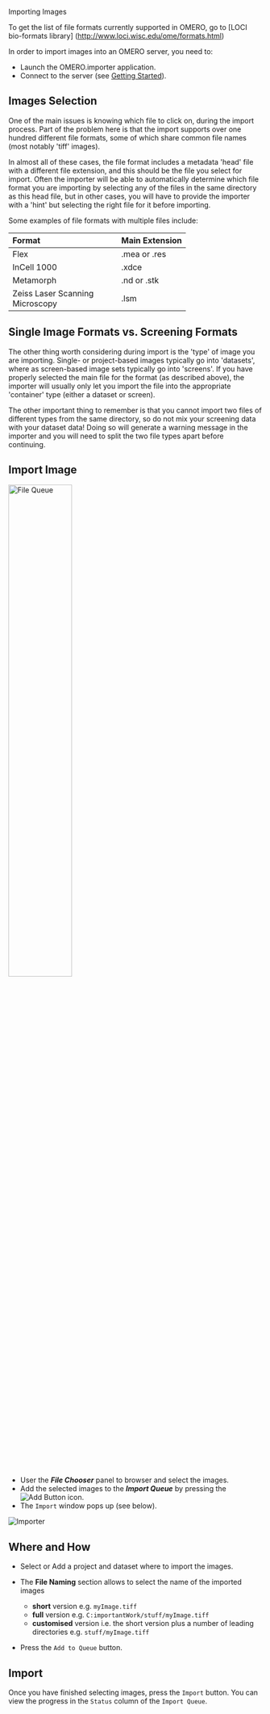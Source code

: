Importing Images

To get the list of file formats currently supported in OMERO, go to [LOCI bio-formats library] (http://www.loci.wisc.edu/ome/formats.html)

In order to import images into an OMERO server, you need to:

 * Launch the OMERO.importer application.
 * Connect to the server (see [Getting Started](getting-started)).

## Images Selection ##

One of the main issues is knowing which file to click on, during the import process. Part of the problem here is that the import supports over one hundred different file formats, some of which share common file names (most notably 'tiff' images). 

In almost all of these cases, the file format includes a metadata 'head' file with a different file extension, and this should be the file you select for import. Often the importer will be able to automatically determine which file format you are importing by selecting any of the files in the same directory as this head file, but in other cases, you will have to provide the importer with a 'hint' but selecting the right file for it before importing.

Some examples of file formats with multiple files include:

<div class="alt-table">
  <table>
    <thead>
      <tr>
        <th align="left" valign="bottom" bgcolor="#FFFFFF" style="border-bottom: 1px solid" width="200">
          <b>Format</b>
        </th>
        <th align="left" valign="bottom" bgcolor="#FFFFFF" style="border-bottom: 1px solid">
          <b>Main Extension</b>
        </th>
      </tr>
    </thead>
    <tbody>
      <tr>
        <td>
          Flex
        </td>
        <td>
          .mea or .res
        </td>
      </tr>
      <tr>
        <td>
          InCell 1000
        </td>
        <td>
          .xdce
        </td>
      </tr>
      <tr>
        <td>
          Metamorph
        </td>
        <td>
          .nd or .stk
        </td>
      </tr>
      <tr>
        <td>
          Zeiss Laser Scanning Microscopy
        </td>
        <td>
          .lsm
        </td>
      </tr>
    </tbody>
  </table>
</div>

## Single Image Formats vs. Screening Formats ##

The other thing worth considering during import is the 'type' of image you are importing. Single- or project-based images typically go into 'datasets', where as screen-based image sets typically go into 'screens'. If you have properly selected the main file for the format (as described above), the importer will usually only let you import the file into the appropriate 'container' type (either a dataset or screen).

The other important thing to remember is that you cannot import two files of different types from the same directory, so do not mix your screening data with your dataset data! Doing so will generate a warning message in the importer and you will need to split the two file types apart before continuing.

## Import Image ##

<img src="images/importer_fileQueue.png" alt="File Queue" height="50%" width="50%">

 * User the <b><i>File Chooser</i></b> panel to browser and select the images.
 * Add the selected images to the <b><i>Import Queue</i></b> by pressing the <img src="images/importer_add16.png" alt="Add Button"> icon.
 * The ``Import`` window pops up (see below).

<img src="images/importer2.gif" alt="Importer">

## Where and How ##

 * Select or Add a project and dataset where to import the images.
 * The <b>File Naming</b> section allows to select the name of the imported images

    * <b>short</b> version e.g. ``myImage.tiff``
    * <b>full</b> version e.g. ``C:importantWork/stuff/myImage.tiff``
    * <b>customised</b> version i.e. the short version plus a number of leading directories e.g. ``stuff/myImage.tiff``
 * Press the ``Add to Queue`` button.
 
## Import ##
Once you have finished selecting images, press the ``Import`` button. You can view the progress in the ``Status`` column of the ``Import Queue``.